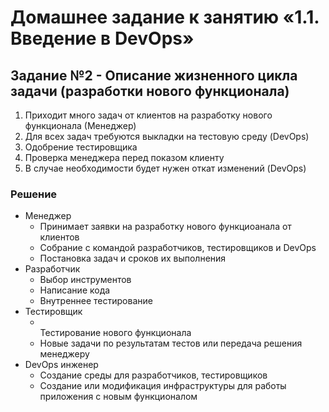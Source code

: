 # Домашнее задание к занятию «1.1. Введение в DevOps»

## Задание №2 - Описание жизненного цикла задачи (разработки нового функционала)

1. Приходит много задач от клиентов на разработку нового функционала (Менеджер)
2. Для всех задач требуются выкладки на тестовую среду (DevOps)
3. Одобрение тестировщика
4. Проверка менеджера перед показом клиенту
5. В случае необходимости будет нужен откат изменений (DevOps)

### Решение

+ Менеджер
    - Принимает заявки на разработку нового функциоанала от клиентов
    - Собрание с командой разработчиков, тестировщиков и DevOps
    - Постановка задач и сроков их выполнения
+ Разработчик
    - Выбор инструментов
    - Написание кода
    - Внутреннее тестирование
+ Тестировщик
    - <br>Тестирование нового функционала
    - Новые задачи по результатам тестов или передача решения менеджеру
+ DevOps инженер
    - Создание среды для разработчиков, тестировщиков
    - Создание или модификация инфраструктуры для работы приложения с новым функционалом
    
